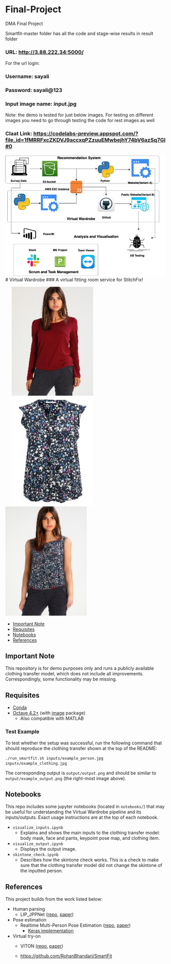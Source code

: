 # Final-Project
DMA Final Project

Smartfit-master folder has all the code and stage-wise results in result folder
### URL: http://3.88.222.34:5000/

For the url login:

### Username: sayali

### Password: sayali@123

### Input image name: input.jpg

Note: the demo is tested for just below images. For testing on different images you need to go through testing the code for rest images as well

### Claat Link: https://codelabs-preview.appspot.com/?file_id=1fMRRFxcZKDVJ9accxqPZzuuEMwbejhY74bV6azSq7GI#0

<img src="Untitled Diagram.jpg">
# Virtual Wardrobe
### A virtual fitting room service for StitchFix!
<p float="left">
  <img src="SmartFit-master/inputs/example_person.jpg" width="256" hspace="20"/>
  <img src="SmartFit-master/inputs/example_clothing.jpg" width="256" hspace="20"/> 
  <img src="SmartFit-master/output/example_output.png" width="256"/> 
</p>

* [Important Note](#important-note)
* [Requisites](#requisites)
* [Notebooks](#notebooks)
* [References](#references)

## Important Note

This repository is for demo purposes only and runs a publicly available clothing transfer model, which does not include all improvements. Correspondingly, some functionality may be missing.
  
## Requisites

* [Conda](https://conda.io/docs/user-guide/install/index.html)
* [Octave 4.2+](https://www.gnu.org/software/octave/download.html) (with [image](https://octave.sourceforge.io/image/index.html) package)
  * Also compatible with MATLAB


### Test Example

To test whether the setup was successful, run the following command that should reproduce the clothing transfer shown at the top of the README:
```
./run_smartfit.sh inputs/example_person.jpg inputs/example_clothing.jpg
```
The corresponding output is `output/output.png` and should be similar to `output/example_output.png` (the right-most image above).

## Notebooks

This repo includes some jupyter notebooks (located in `notebooks/`) that may be useful for understanding the Virtual Wardrobe pipeline and its inputs/outputs. Exact usage instructions are at the top of each notebook.

* `visualize_inputs.ipynb`
  * Explains and shows the main inputs to the clothing transfer model: body mask, face and pants, keypoint pose map, and clothing item.
* `visualize_output.ipynb`
  * Displays the output image.
* `skintone_check.ipynb`
  * Describes how the skintone check works. This is a check to make sure that the clothing transfer model did not change the skintone of the inputted person.

## References

This project builds from the work listed below:

* Human parsing
  * LIP_JPPNet ([repo](https://github.com/Engineering-Course/LIP_JPPNet), [paper](https://arxiv.org/abs/1804.01984))
* Pose estimation
  * Realtime Multi-Person Pose Estimation ([repo](https://github.com/ZheC/Realtime_Multi-Person_Pose_Estimation), [paper](https://arxiv.org/abs/1611.08050))
    * [Keras implementation](https://github.com/michalfaber/keras_Realtime_Multi-Person_Pose_Estimation)
* Virtual try-on
  * VITON ([repo](https://github.com/xthan/VITON), [paper](https://arxiv.org/abs/1711.08447))
  
  * https://github.com/RohanBhandari/SmartFit
